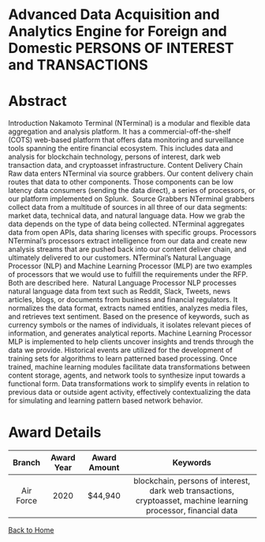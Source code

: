 
Advanced Data Acquisition and Analytics Engine for Foreign and Domestic PERSONS OF INTEREST and TRANSACTIONS
============================================================================================================

# Abstract


Introduction Nakamoto Terminal (NTerminal) is a modular and flexible data aggregation and analysis platform. It has a commercial-off-the-shelf (COTS) web-based platform that offers data monitoring and surveillance tools spanning the entire financial ecosystem. This includes data and analysis for blockchain technology, persons of interest, dark web transaction data, and cryptoasset infrastructure. Content Delivery Chain  Raw data enters NTerminal via source grabbers. Our content delivery chain routes that data to other components. Those components can be low latency data consumers (sending the data direct), a series of processors, or our platform implemented on Splunk.  Source Grabbers NTerminal grabbers collect data from a multitude of sources in all three of our data segments: market data, technical data, and natural language data. How we grab the data depends on the type of data being collected. NTerminal aggregates data from open APIs, data sharing licenses with specific groups. Processors NTerminal’s processors extract intelligence from our data and create new analysis streams that are pushed back into our content deliver chain, and ultimately delivered to our customers. NTerminal’s Natural Language Processor (NLP) and Machine Learning Processor (MLP) are two examples of processors that we would use to fulfill the requirements under the RFP. Both are described here.  Natural Language Processor NLP processes natural language data from text such as Reddit, Slack, Tweets, news articles, blogs, or documents from business and financial regulators. It normalizes the data format, extracts named entities, analyzes media files, and retrieves text sentiment. Based on the presence of keywords, such as currency symbols or the names of individuals, it isolates relevant pieces of information, and generates analytical reports. Machine Learning Processor MLP is implemented to help clients uncover insights and trends through the data we provide. Historical events are utilized for the development of training sets for algorithms to learn patterned based processing. Once trained, machine learning modules facilitate data transformations between content storage, agents, and network tools to synthesize input towards a functional form. Data transformations work to simplify events in relation to previous data or outside agent activity, effectively contextualizing the data for simulating and learning pattern based network behavior.  

# Award Details

|Branch|Award Year|Award Amount|Keywords|
| :---: | :---: | :---: | :---: |
|Air Force|2020|$44,940|blockchain, persons of interest, dark web transactions, cryptoasset, machine learning processor, financial data|
  
  


[Back to Home](https://github.com/chrischow/dod_sbir_awards/DJ/#1713)